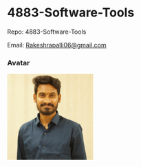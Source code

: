 # 4883-Software-Tools

Repo: 4883-Software-Tools

Email: Rakeshrapalli06@gmail.com

### Avatar

<img src = "https://github.com/RakeshRapalli6/4883-Software-Tools/blob/main/Assignments/gitpic.JPG" width = 200>


